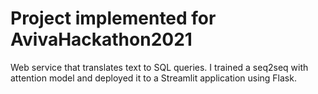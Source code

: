 # Project implemented for AvivaHackathon2021
Web service that translates text to SQL queries. I trained a seq2seq with attention model and deployed it to a Streamlit application using Flask.
